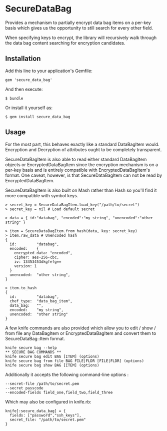 # SecureDataBag

Provides a mechanism to partially encrypt data bag items on a per-key basis which gives us the opportunity to still search for every other field.

When specifying keys to encrypt, the library will recursively walk through the data bag content searching for encryption candidates.

## Installation

Add this line to your application's Gemfile:

    gem 'secure_data_bag'

And then execute:

    $ bundle

Or install it yourself as:

    $ gem install secure_data_bag

## Usage

For the most part, this behaves exactly like a standard DataBagItem would. Encryption and Decryption of attributes ought to be completely transparent.

SecureDataBagItem is also able to read either standard DataBagItem objects or EncryptedDataBagItem since the encryption mechanism is on a per-key basis and is entirely compatible with EncryptedDataBagItem's format. One caveat, however, is that SecureDataBagItem can not be read by EncryptedDataBagItem.

SecureDataBagItem is also built on Mash rather than Hash so you'll find it more compatible with symbol keys. 

```
> secret_key = SecureDataBagItem.load_key("/path/to/secret")
> secret_key = nil # Load default secret

> data = { id:"databag", "encoded":"my string", "unencoded":"other string" }

> item = SecureDataBagItem.from_hash(data, key: secret_key)
> item.raw_data # Unencoded hash
{ 
  id:         "databag", 
  encoded:    {
    encrypted_data: "encoded",
    cipher: aes-256-cbc,
    iv: 13453453dkgfefg==
    version: 1
  }
  unencoded:  "other string",
}

> item.to_hash
{ 
  id:         "databag", 
  chef_type:  "data_bag_item",
  data_bag:   "",
  encoded:    "my string",
  unencoded:  "other string"
}
```

A few knife commands are also provided which allow you to edit / show / from file any DataBagItem or EncryptedDataBagItem and convert them to SecureDataBag::Item format.

```
knife secure bag --help
** SECURE BAG COMMANDS **
knife secure bag edit BAG [ITEM] (options)
knife secure bag from file BAG FILE|FLDR [FILE|FLDR] (options)
knife secure bag show BAG [ITEM] (options)
```

Additionally it accepts the following command-line options :

```
--secret-file /path/to/secret.pem
--secret passcode
--encoded-fields field_one,field_two,field_three
```

Which may also be configured in knife.rb:

```
knife[:secure_data_bag] = {
  fields: ["password","ssh_keys"],
  secret_file: "/path/to/secret.pem"
}
```

